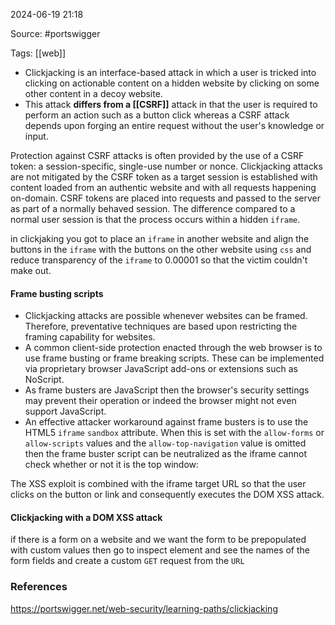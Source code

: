 
2024-06-19 21:18

Source: #portswigger 

Tags: [[web]]

- Clickjacking is an interface-based attack in which a user is tricked into clicking on actionable content on a hidden website by clicking on some other content in a decoy website.
- This attack **differs from a [[CSRF]]** attack in that the user is required to perform an action such as a button click whereas a CSRF attack depends upon forging an entire request without the user's knowledge or input. 

Protection against CSRF attacks is often provided by the use of a CSRF token: a session-specific, single-use number or nonce. Clickjacking attacks are not mitigated by the CSRF token as a target session is established with content loaded from an authentic website and with all requests happening on-domain. CSRF tokens are placed into requests and passed to the server as part of a normally behaved session. The difference compared to a normal user session is that the process occurs within a hidden `iframe`. 

in clickjaking you got to place an `iframe` in another website and align the buttons in the `iframe` with the buttons on the other website using `css` and reduce transparency of the `iframe` to 0.00001 so that the victim couldn't make out. 
#### Frame busting scripts

 - Clickjacking attacks are possible whenever websites can be framed. Therefore, preventative techniques are based upon restricting the framing capability for websites.
 - A common client-side protection enacted through the web browser is to use frame busting or frame breaking scripts. These can be implemented via proprietary browser JavaScript add-ons or extensions such as NoScript. 
 - As frame busters are JavaScript then the browser's security settings may prevent their operation or indeed the browser might not even support JavaScript.
 - An effective attacker workaround against frame busters is to use the HTML5 `iframe` `sandbox` attribute. When this is set with the `allow-forms` or `allow-scripts` values and the `allow-top-navigation` value is omitted then the frame buster script can be neutralized as the iframe cannot check whether or not it is the top window: 
 
The XSS exploit is combined with the iframe target URL so that the user clicks on the button or link and consequently executes the DOM XSS attack. 

#### Clickjacking with a DOM XSS attack

if there is a form on a website and we want the form to be prepopulated with custom values then go to inspect element and see the names of the form fields and create a custom `GET` request from the `URL`


### References

https://portswigger.net/web-security/learning-paths/clickjacking